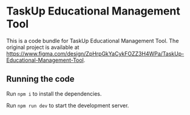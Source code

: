 
  # TaskUp Educational Management Tool

  This is a code bundle for TaskUp Educational Management Tool. The original project is available at https://www.figma.com/design/ZpHrpGkYaCykFOZZ3H4WPa/TaskUp-Educational-Management-Tool.

  ## Running the code

  Run `npm i` to install the dependencies.

  Run `npm run dev` to start the development server.
  